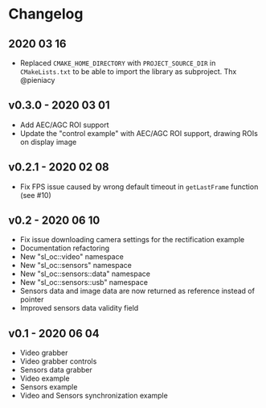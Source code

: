 # Changelog

2020 03 16
----------
* Replaced `CMAKE_HOME_DIRECTORY` with `PROJECT_SOURCE_DIR` in `CMakeLists.txt` to be able to import the library as subproject. Thx @pieniacy

v0.3.0 - 2020 03 01
-------------------
* Add AEC/AGC ROI support
* Update the "control example" with AEC/AGC ROI support, drawing ROIs on display image

v0.2.1 - 2020 02 08
-------------------
* Fix FPS issue caused by wrong default timeout in `getLastFrame` function (see #10)

v0.2 - 2020 06 10
-----------------
* Fix issue downloading camera settings for the rectification example
* Documentation refactoring
* New "sl_oc::video" namespace
* New "sl_oc::sensors" namespace
* New "sl_oc::sensors::data" namespace
* New "sl_oc::sensors::usb" namespace
* Sensors data and image data are now returned as reference instead of pointer
* Improved sensors data validity field

v0.1 - 2020 06 04
-----------------
* Video grabber 
* Video grabber controls
* Sensors data grabber
* Video example
* Sensors example
* Video and Sensors synchronization example

